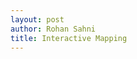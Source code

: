 ```yaml
---
layout: post
author: Rohan Sahni
title: Interactive Mapping
---
```



<html>
<head>


<script src='https://api.mapbox.com/mapbox-gl-js/v2.1.1/mapbox-gl.js'></script>
<link href='https://api.mapbox.com/mapbox-gl-js/v2.1.1/mapbox-gl.css' rel='stylesheet' />

</head>
<body>
<div id='map' style='width: auto; height: auto;'></div>
<script>
  mapboxgl.accessToken = 'pk.eyJ1Ijoicm9kaW5jb2RlIiwiYSI6ImNrbXVncWhpOTExN2kyb3E1MWc2MnNvNmcifQ.Rf9LemJ5ymKLMcZQyQ6j5g';
  var map = new mapboxgl.Map({
    container: 'map',
    style: 'mapbox://styles/mapbox/streets-v11'
  });
</script>


</body>
</html>

